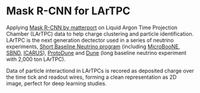 # Mask R-CNN for LArTPC 

Applying [Mask R-CNN by matterport](https://github.com/matterport/Mask_RCNN) on Liquid Argon Time Projection Chamber (LArTPC) data to help charge clustering and particle identification. LArTPC is the next generation dectector used in a series of neutrino experiments, [Short Baseline Neutrino program](https://sbn.fnal.gov/) (including [MicroBooNE](https://microboone.fnal.gov/), [SBND](http://sbn-nd.fnal.gov/), [ICARUS](https://icarus.fnal.gov/)), [ProtoDune](https://www.symmetrymagazine.org/article/protodune-in-pictures) and [Dune](https://lbnf.fnal.gov/) (long baseline neutrino experiment with 2,000 ton LArTPC). 

Data of particle interactiond in LArTPCs is recored as deposited charge over the time tick and readout wires, forming a clean representation as 2D image, perfect for deep learning studies. 
